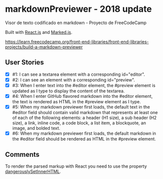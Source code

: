 # markdownPreviewer - 2018 update
Visor de texto codificado en markdown - Proyecto de FreeCodeCamp

Built with [React.js](https://reactjs.org/) and [Marked.js](https://github.com/markedjs/marked).

https://learn.freecodecamp.org/front-end-libraries/front-end-libraries-projects/build-a-markdown-previewer

## User Stories
- [x] #1: I can see a textarea element with a corresponding id="editor".
- [x] #2: I can see an element with a corresponding id="preview".
- [x] #3: When I enter text into the #editor element, the #preview element is updated as I type to display the content of the textarea.
- [x] #4: When I enter GitHub flavored markdown into the #editor element, the text is rendered as HTML in the #preview element as I type.
- [x] #5: When my markdown previewer first loads, the default text in the #editor field should contain valid markdown that represents at least one of each of the following elements: a header (H1 size), a sub header (H2 size), a link, inline code, a code block, a list item, a blockquote, an image, and bolded text.
- [x] #6: When my markdown previewer first loads, the default markdown in the #editor field should be rendered as HTML in the #preview element.

## Comments
To render the parsed markup with React you need to use the property [dangerouslySetInnerHTML](https://reactjs.org/docs/dom-elements.html#dangerouslysetinnerhtml).
